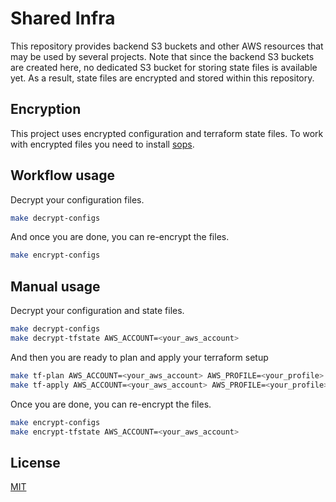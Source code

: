 # Shared Infra

This repository provides backend S3 buckets and other AWS resources that may be used by several projects. Note that since the backend S3 buckets are created here, no dedicated S3 bucket for storing state files is available yet. As a result, state files are encrypted and stored within this repository.

## Encryption

This project uses encrypted configuration and terraform state files. To work with encrypted files you need to install [sops](https://github.com/mozilla/sops/releases).

## Workflow usage

Decrypt your configuration files.
```bash
make decrypt-configs
```
And once you are done, you can re-encrypt the files.
```bash
make encrypt-configs
```

## Manual usage

Decrypt your configuration and state files.
```bash
make decrypt-configs
make decrypt-tfstate AWS_ACCOUNT=<your_aws_account>
```

And then you are ready to plan and apply your terraform setup
```bash
make tf-plan AWS_ACCOUNT=<your_aws_account> AWS_PROFILE=<your_profile>
make tf-apply AWS_ACCOUNT=<your_aws_account> AWS_PROFILE=<your_profile>
```

Once you are done, you can re-encrypt the files.
```bash
make encrypt-configs
make encrypt-tfstate AWS_ACCOUNT=<your_aws_account>
```

## License

[MIT](LICENSE.txt)
